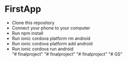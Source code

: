 # FirstApp
- Clone this repository <br>
- Connect your phone to your computer <br>
- Run npm install <br>
- Run ionic cordova platform rm android <br>
- Run ionic cordova platform add android <br>
- Run ionic cordova run android <br>
"# finalproject" 
"# finalproject" 
"# finalproject" 
"# GS" 
